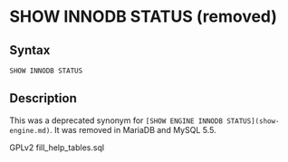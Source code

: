
# SHOW INNODB STATUS (removed)

## Syntax


```
SHOW INNODB STATUS
```

## Description


This was a deprecated synonym for 
 `[SHOW ENGINE INNODB STATUS](show-engine.md)`. It was removed in MariaDB and MySQL 5.5.


GPLv2 fill_help_tables.sql

